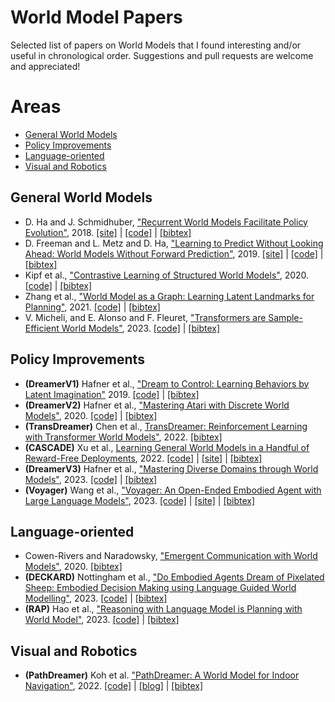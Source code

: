 # World Model Papers
Selected list of papers on World Models that I found interesting and/or useful in chronological order. Suggestions and pull requests are welcome and appreciated!

# Areas
  * [General World Models](#general-world-models)
  * [Policy Improvements](#policy-improvements)
  * [Language-oriented](#language-oriented)
  * [Visual and Robotics](#visual-and-robotics)
  

## General World Models
  * D. Ha and J. Schmidhuber, ["Recurrent World Models Facilitate Policy Evolution"](https://arxiv.org/abs/1803.10122), 2018. [[site]](https://worldmodels.github.io/) | [[code]](https://blog.otoro.net/2018/06/09/world-models-experiments/) | [[bibtex]](./world-model-papers.bib#L1-L10)
  * D. Freeman and L. Metz and D. Ha, ["Learning to Predict Without Looking Ahead: World Models Without Forward Prediction"](https://proceedings.neurips.cc/paper_files/paper/2019/file/15cf76466b97264765356fcc56d801d1-Paper.pdf), 2019. [[site]](https://learningtopredict.github.io/) | [[code]](https://github.com/google/brain-tokyo-workshop/tree/master/learntopredict) | [[bibtex]](./world-model-papers.bib#L12-L19)
  * Kipf et al., ["Contrastive Learning of Structured World Models"](https://arxiv.org/abs/1911.12247v2), 2020. [[code]](https://github.com/tkipf/c-swm) | [[bibtex]](./world-model-papers.bib#L21-L28)
  * Zhang et al., ["World Model as a Graph: Learning Latent Landmarks for Planning"](https://arxiv.org/abs/2011.12491), 2021. [[code]](https://github.com/LunjunZhang/world-model-as-a-graph) | [[bibtex]](./world-model-papers.bib#L30-L37)
  * V. Micheli, and E. Alonso and F. Fleuret, ["Transformers are Sample-Efficient World Models"](https://openreview.net/forum?id=vhFu1Acb0xb), 2023. [[code]](https://github.com/eloialonso/iris) | [[bibtex]](./world-model-papers.bib#L39-L46)

## Policy Improvements
  * **(DreamerV1)** Hafner et al., ["Dream to Control: Learning Behaviors by Latent Imagination"](https://arxiv.org/abs/1912.01603) 2019. [[code]](https://github.com/google-research/dreamer) | [[bibtex]](./world-model-papers.bib#L48-L55)
  * **(DreamerV2)** Hafner et al., ["Mastering Atari with Discrete World Models"](https://arxiv.org/abs/2010.02193), 2020. [[code]](https://github.com/danijar/dreamerv2) | [[bibtex]](./world-model-papers.bib#L57-L64)
  * **(TransDreamer)** Chen et al., [TransDreamer: Reinforcement Learning with Transformer World Models"](https://arxiv.org/abs/2202.09481), 2022. [[bibtex]](./world-models-papers.bib#L66-L73)
  * **(CASCADE)** Xu et al., [Learning General World Models in a Handful of Reward-Free Deployments](https://arxiv.org/abs/2210.12719), 2022. [[code]](https://github.com/facebookresearch/cascade) | [[site]](https://ycxuyingchen.github.io/cascade/) | [[bibtex]](./world-models-papers.bib#L120-L127)
  * **(DreamerV3)** Hafner et al., ["Mastering Diverse Domains through World Models"](https://arxiv.org/abs/2301.04104), 2023. [[code]](https://github.com/danijar/dreamerv3) | [[bibtex]](./world-models-papers.bib#L75-L82)
  * **(Voyager)** Wang et al., ["Voyager: An Open-Ended Embodied Agent with Large Language Models"](https://arxiv.org/abs/2305.16291), 2023. [[code]](https://github.com/MineDojo/Voyager) | [[site]](https://voyager.minedojo.org) | [[bibtex]](./world-models-papers.bib#L111-L118)

## Language-oriented
  * Cowen-Rivers and Naradowsky, ["Emergent Communication with World Models"](https://arxiv.org/abs/2002.09604), 2020. [[bibtex]](./world-model-papers.bib#L84-L91)
  * **(DECKARD)** Nottingham et al., ["Do Embodied Agents Dream of Pixelated Sheep: Embodied Decision Making using Language Guided World Modelling"](https://arxiv.org/abs/2301.12050), 2023. [[code]](https://github.com/DeckardAgent/deckard) | [[bibtex]](./world-model-papers.bib#L93-L100)
  * **(RAP)** Hao et al., ["Reasoning with Language Model is Planning with World Model"](https://arxiv.org/abs/2305.14992), 2023. [[code]](https://github.com/Ber666/RAP) | [[bibtex]](./world-model-papers.bib#L102-L109)

## Visual and Robotics
  * **(PathDreamer)** Koh et al. ["PathDreamer: A World Model for Indoor Navigation"](https://arxiv.org/abs/2105.08756v2), 2022. [[code]](https://github.com/google-research/pathdreamer) | [[blog]](https://ai.googleblog.com/2021/09/pathdreamer-world-model-for-indoor.html) | [[bibtex]](./world-model-papers.bib#L129-L136)